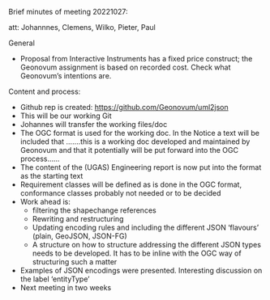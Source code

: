 Brief minutes of meeting 20221027:

att: Johannnes, Clemens, Wilko, Pieter, Paul

General
-	Proposal from Interactive Instruments has a fixed price construct; the Geonovum assignment is based on recorded cost. Check what Geonovum’s intentions are.

Content and process:
-	Github rep is created: https://github.com/Geonovum/uml2json
-	This will be our working Git
-	Johannes will transfer the working files/doc
-	The OGC format is used for the working doc. In the Notice a text will be included that …….this is a working doc developed and maintained by Geonovum and that it potentially will be put forward into the OGC process……
-	The content of the (UGAS) Engineering report is now put into the format as the starting text
-	Requirement classes will be defined as is done in the OGC format, conformance classes probably not needed or to be decided
-	Work ahead is:
	- 	filtering the shapechange references
	-	Rewriting and restructuring
	-	Updating encoding rules and including the different JSON ‘flavours’ (plain, GeoJSON, JSON-FG)
	-	A structure on how to structure addressing the different JSON types needs to be developed. It has to be inline with the OGC way of structuring such a matter
-	Examples of JSON encodings were presented. Interesting discussion on the label ‘entityType’
-	Next meeting in two weeks

